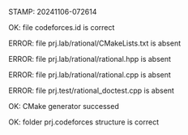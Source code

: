 STAMP: 20241106-072614
OK: file codeforces.id is correct
ERROR: file prj.lab/rational/CMakeLists.txt is absent
ERROR: file prj.lab/rational/rational.hpp is absent
ERROR: file prj.lab/rational/rational.cpp is absent
ERROR: file prj.test/rational_doctest.cpp is absent
OK: CMake generator successed
OK: folder prj.codeforces structure is correct

